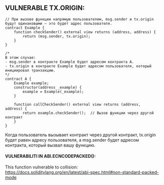## VULNERABLE TX.ORIGIN:  

```
// При вызове функции напрямую пользователем, msg.sender и tx.origin будут одинаковыми — это будет адрес пользователя.
contract Example {
    function checkSender() external view returns (address, address) {
        return (msg.sender, tx.origin);
    }
}

/*
В этом случае:
- msg.sender в контракте Example будет адресом контракта A.
- tx.origin в контракте Example будет адресом пользователя, который инициировал транзакцию.
*/
contract A {
    Example example;
    constructor(address _example) {
        example = Example(_example);
    }

    function callCheckSender() external view returns (address, address) {
        return example.checkSender();  // Вызов функции через другой контракт
    }
}

```

Когда пользователь вызывает контракт через другой контракт, tx.origin будет равен адресу пользователя, а msg.sender будет адресом контракта, который вызвал вашу функцию.


#### VULNERABILITI IN ABI.ECNCODEPACKED():  

This function vulnerable to collision: https://docs.soliditylang.org/en/latest/abi-spec.html#non-standard-packed-mode  


